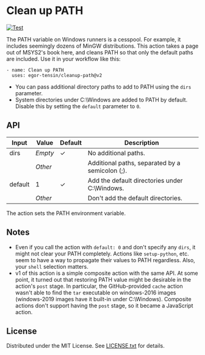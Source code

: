 Clean up PATH
=============

[![Test](https://github.com/egor-tensin/cleanup-path/actions/workflows/test.yml/badge.svg)](https://github.com/egor-tensin/cleanup-path/actions/workflows/test.yml)

The PATH variable on Windows runners is a cesspool.
For example, it includes seemingly dozens of MinGW distributions.
This action takes a page out of MSYS2's book here, and cleans PATH so that only
the default paths are included.
Use it in your workflow like this:

    - name: Clean up PATH
      uses: egor-tensin/cleanup-path@v2

* You can pass additional directory paths to add to PATH using the `dirs`
parameter.
* System directories under C:\Windows are added to PATH by default.
Disable this by setting the `default` parameter to `0`.

API
---

| Input   | Value   | Default | Description
| ------- | ------- | ------- | -----------
| dirs    | *Empty* | ✓       | No additional paths.
|         | *Other* |         | Additional paths, separated by a semicolon (;).
| default | 1       | ✓       | Add the default directories under C:\Windows.
|         | *Other* |         | Don't add the default directories.

The action sets the PATH environment variable.

Notes
-----

* Even if you call the action with `default: 0` and don't specify any `dirs`,
it might not clear your PATH completely.
Actions like `setup-python`, etc. seem to have a way to propagate their values
to PATH regardless.
Also, your `shell` selection matters.
* v1 of this action is a simple composite action with the same API.
At some point, it turned out that restoring PATH value might be desirable in
the action's `post` stage.
In particular, the GitHub-provided `cache` action wasn't able to find the `tar`
executable on windows-2016 images (windows-2019 images have it built-in under
C:\Windows).
Composite actions don't support having the `post` stage, so it became a
JavaScript action.

License
-------

Distributed under the MIT License.
See [LICENSE.txt] for details.

[LICENSE.txt]: LICENSE.txt
